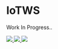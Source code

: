# IoTWS
Work In Progress..

<a href="https://azuredeploy.net/?repository=https://github.com/chandramohanG/IoTWS" target="_blank">
    <img src="http://azuredeploy.net/deploybutton.png"/>
</a>

<a href="https://portal.azure.com/#create/Microsoft.Template/uri/https://github.com/chandramohanG/IoTWS/azuredeploy.json" target="_blank">
    <img src="http://azuredeploy.net/deploybutton.png"/>
</a>

<a href="http://armviz.io/#/?load=https://github.com/chandramohanG/IoTWS/azuredeploy.json" target="_blank">
  <img src="http://armviz.io/visualizebutton.png"/>
</a>  
